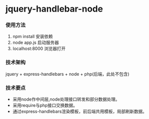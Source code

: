 # jquery-handlebar-node

### 使用方法
1. npm install 安装依赖 
2. node app.js 启动服务器
3. localhost:8000 浏览器打开

### 技术架构
jquery + express-handlebars + node + php(后端，此处不包含)

### 技术要点
- 采用node作中间层,node处理接口转发和部分数据处理。
- 采用require与php接口交换数据。
- 通过express-handlebars渲染模板，前后端共用模板，局部刷新数据。






